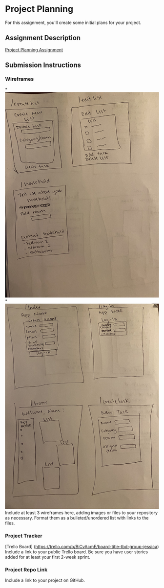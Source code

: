 # Project Planning
For this assignment, you'll create some initial plans for your project.

## Assignment Description
[Project Planning Assignment](https://education.launchcode.org/liftoff/modules/assignments/project-planning)

## Submission Instructions

### Wireframes
 *![First four wireframes](https://github.com/wilsons6561/liftoff-assignments/blob/master/Wire%20Frames.jpg)
 *![Next two wireframes](https://github.com/wilsons6561/liftoff-assignments/blob/master/Wire%20Frames%202.jpg)
Include at least 3 wireframes here, adding images or files to your repository as necessary. Format them as a bulleted/unordered list with links to the files.

### Project Tracker
[Trello Board]
(https://trello.com/b/BiCyAcmE/board-title-tbd-group-jessica)
Include a link to your public Trello board. Be sure you have user stories added for at least your first 2-week sprint.

### Project Repo Link

Include a link to your project on GitHub.
